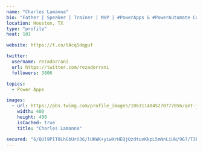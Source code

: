 ```yaml
---
name: "Charles Lamanna"
bio: "Father | Speaker | Trainer | MVP | #PowerApps & #PowerAutomate Community Super User | YouTuber Right-pointing triangle http://youtube.com/c/rezadorrani | Learn - Share - Clockwise rightwards and leftwards open circle arrows"
location: Houston, TX
type: "profile"
heat: 101

website: https://t.co/tAcqSdqguf

twitter:
  username: rezadorrani
  url: https://twitter.com/rezadorrani
  followers: 3806

topics:
  - Power Apps

images:
  - url: https://pbs.twimg.com/profile_images/1063114045270777856/qeT-jpWr_400x400.jpg
    width: 400
    height: 400
    isCached: true
    title: "Charles Lamanna"

secured: "6/QUl9PIT0LhGbUrU36/lUKWK+yiwXrHEQjQzdtuvKkpL5mNnLiUN/967/T3kyae2LGCGCTaAJWAXDmZ5NGFGKuQXkht8x8Eps3TmQl4ywk+ZNOYPRnsvz5zN7B6dwd3fcbq4Bu/KzX2/JWNz09w+ZWHqo87SdMuYGrsZ9ZlSHxqrVfxeimbH5LWf8v5rDE5u1wXMZOTKUnq4pfqOHvEKH4ocr3QJaI3Ui/NBysoxPcFh1pebehpfrCND4LIWs4hfBz/BsGRgH4Mg1/9X57kFIGxUiD0C0Q5syD55lZbdavpuwuGnBMu+64oaED1ldIARAexE3+mKOKzfzB/47EVqKchKEZyVns5P8nFFdKHIi2++nljTFvLC1PfMEi/qYZIVOcDz54blR6czrZdkG/6BlBmmDLMxKn+xUrnmj2oXTM=;UxcpIbP7BGS+hWcB1js05w=="
---
```


